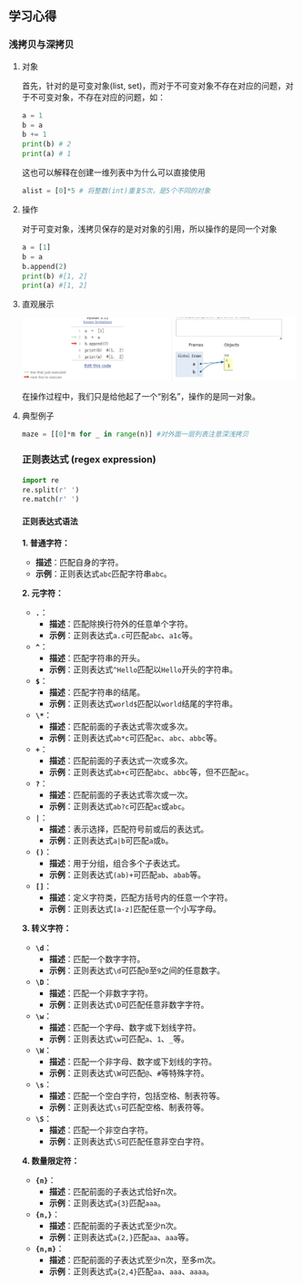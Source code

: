 ## 学习心得

### 浅拷贝与深拷贝

1. 对象

   首先，针对的是可变对象(list, set)，而对于不可变对象不存在对应的问题，对于不可变对象，不存在对应的问题，如：

   ```python
   a = 1
   b = a
   b += 1
   print(b) # 2
   print(a) # 1
   ```

   这也可以解释在创建一维列表中为什么可以直接使用

   ```python
   alist = [0]*5 # 将整数(int)重复5次，是5个不同的对象
   ```

2. 操作

   对于可变对象，浅拷贝保存的是对对象的引用，所以操作的是同一个对象

   ```python
   a = [1]
   b = a
   b.append(2)
   print(b) #[1, 2]
   print(a) #[1, 2]
   ```

3. 直观展示

   ![image-20250224153217414](https://raw.githubusercontent.com/stur007/img/main/img/202502241542761.png)

   在操作过程中，我们只是给他起了一个“别名”，操作的是同一对象。

4. 典型例子

   ```python
   maze = [[0]*m for _ in range(n)] #对外面一层列表注意深浅拷贝
   ```

   ### 正则表达式 (regex expression)
   
   ```python
   import re
   re.split(r' ')
   re.match(r' ')
   ```
   
   #### 正则表达式语法
   
   **1. 普通字符：**
   
   - **描述**：匹配自身的字符。
   - **示例**：正则表达式`abc`匹配字符串`abc`。
   
   **2. 元字符：**
   
   - **`.`**：
     - **描述**：匹配除换行符外的任意单个字符。
     - **示例**：正则表达式`a.c`可匹配`abc`、`a1c`等。
   - **`^`**：
     - **描述**：匹配字符串的开头。
     - **示例**：正则表达式`^Hello`匹配以`Hello`开头的字符串。
   - **`$`**：
     - **描述**：匹配字符串的结尾。
     - **示例**：正则表达式`world$`匹配以`world`结尾的字符串。
   - **`\*`**：
     - **描述**：匹配前面的子表达式零次或多次。
     - **示例**：正则表达式`ab*c`可匹配`ac`、`abc`、`abbc`等。
   - **`+`**：
     - **描述**：匹配前面的子表达式一次或多次。
     - **示例**：正则表达式`ab+c`可匹配`abc`、`abbc`等，但不匹配`ac`。
   - **`?`**：
     - **描述**：匹配前面的子表达式零次或一次。
     - **示例**：正则表达式`ab?c`可匹配`ac`或`abc`。
   - **`|`**：
     - **描述**：表示选择，匹配符号前或后的表达式。
     - **示例**：正则表达式`a|b`可匹配`a`或`b`。
   - **`()`**：
     - **描述**：用于分组，组合多个子表达式。
     - **示例**：正则表达式`(ab)+`可匹配`ab`、`abab`等。
   - **`[]`**：
     - **描述**：定义字符类，匹配方括号内的任意一个字符。
     - **示例**：正则表达式`[a-z]`匹配任意一个小写字母。
   
   **3. 转义字符：**
   
   - **`\d`**：
     - **描述**：匹配一个数字字符。
     - **示例**：正则表达式`\d`可匹配`0`至`9`之间的任意数字。
   - **`\D`**：
     - **描述**：匹配一个非数字字符。
     - **示例**：正则表达式`\D`可匹配任意非数字字符。
   - **`\w`**：
     - **描述**：匹配一个字母、数字或下划线字符。
     - **示例**：正则表达式`\w`可匹配`a`、`1`、`_`等。
   - **`\W`**：
     - **描述**：匹配一个非字母、数字或下划线的字符。
     - **示例**：正则表达式`\W`可匹配`@`、`#`等特殊字符。
   - **`\s`**：
     - **描述**：匹配一个空白字符，包括空格、制表符等。
     - **示例**：正则表达式`\s`可匹配空格、制表符等。
   - **`\S`**：
     - **描述**：匹配一个非空白字符。
     - **示例**：正则表达式`\S`可匹配任意非空白字符。
   
   **4. 数量限定符：**
   
   - **`{n}`**：
     - **描述**：匹配前面的子表达式恰好n次。
     - **示例**：正则表达式`a{3}`匹配`aaa`。
   - **`{n,}`**：
     - **描述**：匹配前面的子表达式至少n次。
     - **示例**：正则表达式`a{2,}`匹配`aa`、`aaa`等。
   - **`{n,m}`**：
     - **描述**：匹配前面的子表达式至少n次，至多m次。
     - **示例**：正则表达式`a{2,4}`匹配`aa`、`aaa`、`aaaa`。
